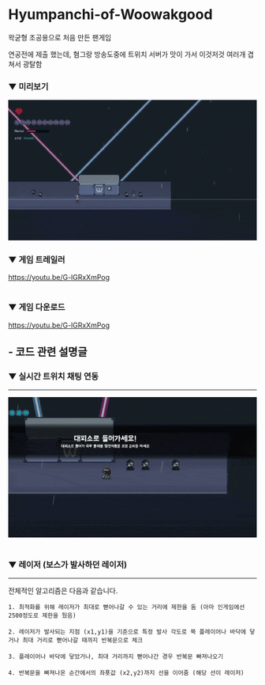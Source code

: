 # Hyumpanchi-of-Woowakgood


왁굳형 조공용으로 처음 만든 팬게임

연공전에 제출 했는데, 혐그랑 방송도중에 트위치 서버가 맛이 가서 이것저것 여러개 겹쳐서 광탈함

### ▼ 미리보기

![preview_2](preview2.gif)

### ▼ 게임 트레일러

https://youtu.be/G-lGRxXmPog

#

### ▼ 게임 다운로드

https://youtu.be/G-lGRxXmPog


## - 코드 관련 설명글

### ▼ 실시간 트위치 채팅 연동
-------------

![preview_1](preview_1.gif)

#

### ▼ 레이저 (보스가 발사하던 레이저)
-------------

전체적인 알고리즘은 다음과 같습니다.
```
1. 최적화를 위해 레이저가 최대로 뻗어나갈 수 있는 거리에 제한을 둠 (아마 인게임에선 2500정도로 제한을 뒀음)

2. 레이저가 발사되는 지점 (x1,y1)을 기준으로 특정 발사 각도로 쭉 플레이어나 바닥에 닿거나 최대 거리로 뻗어나갈 때까지 반복문으로 체크

3. 플레이어나 바닥에 닿았거나, 최대 거리까지 뻗어나간 경우 반복문 빠져나오기

4. 반복문을 빠져나온 순간에서의 좌푯값 (x2,y2)까지 선을 이어줌 (해당 선이 레이저)
```
